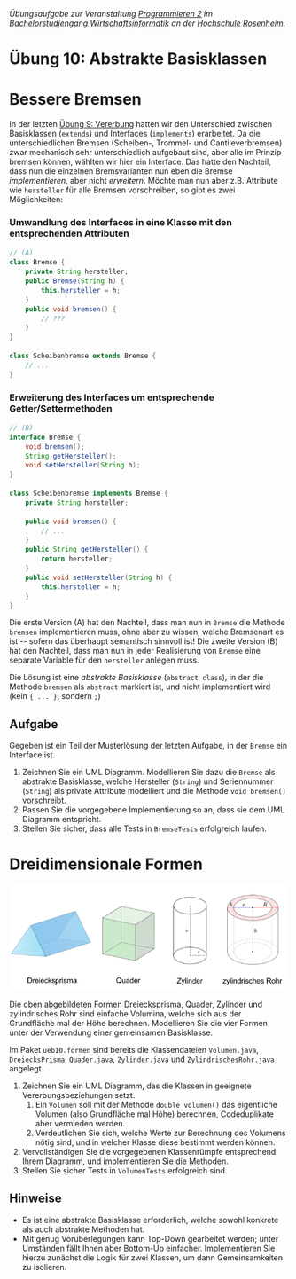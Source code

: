 _Übungsaufgabe zur Veranstaltung [Programmieren 2](https://hsro-wif-prg2.github.io) im [Bachelorstudiengang Wirtschaftsinformatik](https://www.fh-rosenheim.de/technik/informatik-mathematik/wirtschaftsinformatik-bachelor/) an der [Hochschule Rosenheim](http://www.fh-rosenheim.de)._


# Übung 10: Abstrakte Basisklassen


# Bessere Bremsen

In der letzten [Übung 9: Vererbung](https://github.com/hsro-wif-prg2/uebung09) hatten wir den Unterschied zwischen Basisklassen (`extends`) und Interfaces (`implements`) erarbeitet.
Da die unterschiedlichen Bremsen (Scheiben-, Trommel- und Cantileverbremsen) zwar mechanisch sehr unterschiedlich aufgebaut sind, aber alle im Prinzip bremsen können, wählten wir hier ein Interface.
Das hatte den Nachteil, dass nun die einzelnen Bremsvarianten nun eben die Bremse _implementieren_, aber nicht _erweitern_.
Möchte man nun aber z.B. Attribute wie `hersteller` für alle Bremsen vorschreiben, so gibt es zwei Möglichkeiten:

### Umwandlung des Interfaces in eine Klasse mit den entsprechenden Attributen

```java
// (A)
class Bremse {
	private String hersteller;
	public Bremse(String h) {
		this.hersteller = h;
	}
	public void bremsen() {
		// ???
	}
}

class Scheibenbremse extends Bremse {
	// ...
}
```

### Erweiterung des Interfaces um entsprechende Getter/Settermethoden

```java
// (B)
interface Bremse {
	void bremsen();
	String getHersteller();
	void setHersteller(String h);
}

class Scheibenbremse implements Bremse {
	private String hersteller;

	public void bremsen() {
		// ...
	}
	public String getHersteller() {	
		return hersteller;
	}
	public void setHersteller(String h) {
		this.hersteller = h;
	}
}
```

Die erste Version (A) hat den Nachteil, dass man nun in `Bremse` die Methode `bremsen` implementieren muss, ohne aber zu wissen, welche Bremsenart es ist -- sofern das überhaupt semantisch sinnvoll ist!
Die zweite Version (B) hat den Nachteil, dass man nun in jeder Realisierung von `Bremse` eine separate Variable für den `hersteller` anlegen muss.

Die Lösung ist eine _abstrakte Basisklasse_ (`abstract class`), in der die Methode `bremsen` als `abstract` markiert ist, und nicht implementiert wird (kein `{ ... }`, sondern `;`)

## Aufgabe

Gegeben ist ein Teil der Musterlösung der letzten Aufgabe, in der `Bremse` ein Interface ist.

1. Zeichnen Sie ein UML Diagramm. Modellieren Sie dazu die `Bremse` als abstrakte Basisklasse, welche Hersteller (`String`) und Seriennummer (`String`) als private Attribute modelliert und die Methode `void bremsen()` vorschreibt.
2. Passen Sie die vorgegebene Implementierung so an, dass sie dem UML Diagramm entspricht. 
3. Stellen Sie sicher, dass alle Tests in `BremseTests` erfolgreich laufen.


# Dreidimensionale Formen

![Formen](formen.png)

Die oben abgebildeten Formen Dreiecksprisma, Quader, Zylinder und zylindrisches Rohr sind einfache Volumina, welche sich aus der Grundfläche mal der Höhe berechnen.
Modellieren Sie die vier Formen unter der Verwendung einer gemeinsamen Basisklasse.

Im Paket `ueb10.formen` sind bereits die Klassendateien `Volumen.java`, `DreiecksPrisma`, `Quader.java`, `Zylinder.java` und `ZylindrischesRohr.java` angelegt.

1. Zeichnen Sie ein UML Diagramm, das die Klassen in geeignete Vererbungsbeziehungen setzt.
	1. Ein `Volumen` soll mit der Methode `double volumen()` das eigentliche Volumen (also Grundfläche mal Höhe) berechnen, Codeduplikate aber vermieden werden.
	2. Verdeutlichen Sie sich, welche Werte zur Berechnung des Volumens nötig sind, und in welcher Klasse diese bestimmt werden können.
2. Vervollständigen Sie die vorgegebenen Klassenrümpfe entsprechend Ihrem Diagramm, und implementieren Sie die Methoden.
3. Stellen Sie sicher Tests in `VolumenTests` erfolgreich sind.

## Hinweise 

- Es ist eine abstrakte Basisklasse erforderlich, welche sowohl konkrete als auch abstrakte Methoden hat.
- Mit genug Vorüberlegungen kann Top-Down gearbeitet werden; unter Umständen fällt Ihnen aber Bottom-Up einfacher. Implementieren Sie hierzu zunächst die Logik für zwei Klassen, um dann Gemeinsamkeiten zu isolieren.
